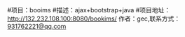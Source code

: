 #项目：booims
#描述：ajax+bootstrap+java
#项目地址：http://132.232.108.100:8080/bookims/
作者：gec,联系方式：931762221@qq.com
